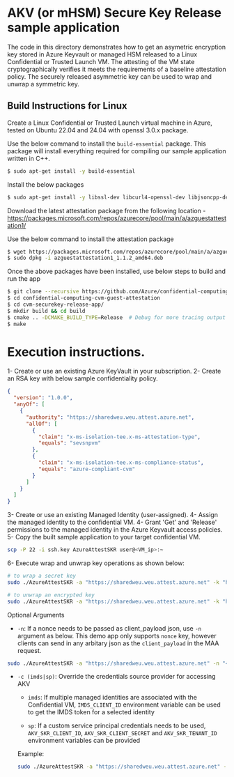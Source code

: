 # AKV (or mHSM) Secure Key Release sample application

The code in this directory demonstrates how to get an asymetric encryption key stored in Azure Keyvault or managed HSM released to a Linux Confidential or Trusted Launch VM. The attesting of the VM state cryptographically verifies it meets the requirements of a baseline attestation policy. The securely released asymmetric key can be used to wrap and unwrap a symmetric key.

## Build Instructions for Linux

Create a Linux Confidential or Trusted Launch virtual machine in Azure, tested on Ubuntu 22.04 and 24.04 with openssl 3.0.x package.

Use the below command to install the `build-essential` package. This package will install everything required for compiling our sample application written in C++.

```sh
$ sudo apt-get install -y build-essential
```

Install the below packages

```sh
$ sudo apt-get install -y libssl-dev libcurl4-openssl-dev libjsoncpp-dev libboost-all-dev nlohmann-json3-dev cmake
```

Download the latest attestation package from the following location - https://packages.microsoft.com/repos/azurecore/pool/main/a/azguestattestation1/

Use the below command to install the attestation package

```sh
$ wget https://packages.microsoft.com/repos/azurecore/pool/main/a/azguestattestation1/azguestattestation1_1.1.2_amd64.deb
$ sudo dpkg -i azguestattestation1_1.1.2_amd64.deb
```

Once the above packages have been installed, use below steps to build and run the app

```sh
$ git clone --recursive https://github.com/Azure/confidential-computing-cvm-guest-attestation
$ cd confidential-computing-cvm-guest-attestation
$ cd cvm-securekey-release-app/
$ mkdir build && cd build
$ cmake .. -DCMAKE_BUILD_TYPE=Release  # Debug for more tracing output and define TRACE constant in CMakeLists.txt
$ make
```

# Execution instructions.

1- Create or use an existing Azure KeyVault in your subscription.
2- Create an RSA key with below sample confidentiality policy.

```json
{
  "version": "1.0.0",
  "anyOf": [
    {
      "authority": "https://sharedweu.weu.attest.azure.net",
      "allOf": [
        {
          "claim": "x-ms-isolation-tee.x-ms-attestation-type",
          "equals": "sevsnpvm"
        },
        {
          "claim": "x-ms-isolation-tee.x-ms-compliance-status",
          "equals": "azure-compliant-cvm"
        }
      ]
    }
  ]
}
```

3- Create or use an existing Managed Identity (user-assigned).
4- Assign the managed identity to the confidential VM.
4- Grant 'Get' and 'Release' permissions to the managed identity in the Azure Keyvault access policies.
5- Copy the built sample application to your target confidential VM.

```sh
scp -P 22 -i ssh.key AzureAttestSKR user@<VM_ip>:~
```

6- Execute wrap and unwrap key operations as shown below:

```sh
# to wrap a secret key
sudo ./AzureAttestSKR -a "https://sharedweu.weu.attest.azure.net" -k "https://mykv.vault.azure.net/keys/mykey/version_GUID" -s mysecretkey123 -w

# to unwrap an encrypted key
sudo ./AzureAttestSKR -a "https://sharedweu.weu.attest.azure.net" -k "https://mykv.vault.azure.net/keys/mykey/version_GUID" -s <copy_base64_from_previous_run> -u

```

Optional Arguments

- `-n`: If a nonce needs to be passed as client_payload json, use `-n` argument as below. This demo app only supports `nonce` key, however clients can send in any arbitary json as the `client_payload` in the MAA request.

```sh
sudo ./AzureAttestSKR -a "https://sharedweu.weu.attest.azure.net" -n "<some-identifier-per-maa-request>" -k "https://mykv.vault.azure.net/keys/mykey/version_GUID" -s <copy_base64_from_previous_run> -u
```

- `-c (imds|sp)`: Override the credentials source provider for accessing AKV

  - `imds`: If multiple managed identities are associated with the Confidential VM, `IMDS_CLIENT_ID` environment variable can be used to get the IMDS token for a selected identity

  - `sp`: If a custom service principal credentials needs to be used, `AKV_SKR_CLIENT_ID`, `AKV_SKR_CLIENT_SECRET` and `AKV_SKR_TENANT_ID` environment variables can be provided

  Example:

  ```sh
  sudo ./AzureAttestSKR -a "https://sharedweu.weu.attest.azure.net" -k "https://mykv.vault.azure.net/keys/mykey/version_GUID" -c "sp" -s "<copy_base64_from_previous_run>" -u
  ```
